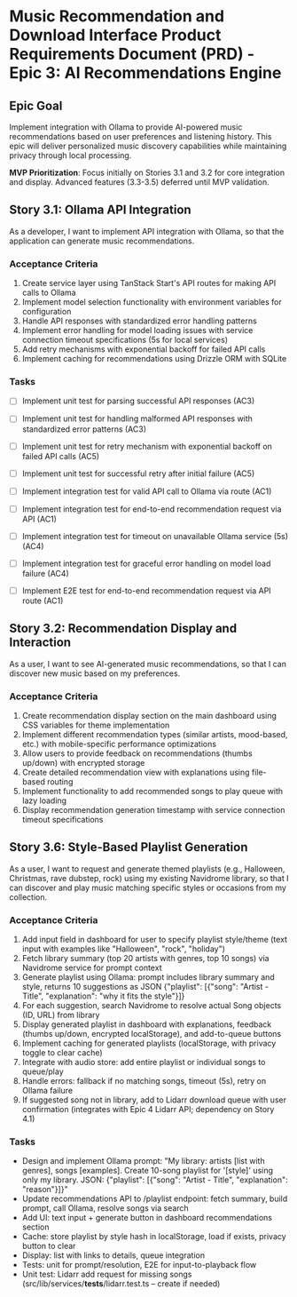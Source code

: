 # Music Recommendation and Download Interface Product Requirements Document (PRD) - Epic 3: AI Recommendations Engine

## Epic Goal

Implement integration with Ollama to provide AI-powered music recommendations based on user preferences and listening history. This epic will deliver personalized music discovery capabilities while maintaining privacy through local processing.

**MVP Prioritization**: Focus initially on Stories 3.1 and 3.2 for core integration and display. Advanced features (3.3-3.5) deferred until MVP validation.

## Story 3.1: Ollama API Integration

As a developer,
I want to implement API integration with Ollama,
so that the application can generate music recommendations.

### Acceptance Criteria

1. Create service layer using TanStack Start's API routes for making API calls to Ollama
2. Implement model selection functionality with environment variables for configuration
3. Handle API responses with standardized error handling patterns
4. Implement error handling for model loading issues with service connection timeout specifications (5s for local services)
5. Add retry mechanisms with exponential backoff for failed API calls
6. Implement caching for recommendations using Drizzle ORM with SQLite

### Tasks

- [ ] Implement unit test for parsing successful API responses (AC3)
- [ ] Implement unit test for handling malformed API responses with standardized error patterns (AC3)
- [ ] Implement unit test for retry mechanism with exponential backoff on failed API calls (AC5)
- [ ] Implement unit test for successful retry after initial failure (AC5)

- [ ] Implement integration test for valid API call to Ollama via route (AC1)
- [ ] Implement integration test for end-to-end recommendation request via API (AC1)
- [ ] Implement integration test for timeout on unavailable Ollama service (5s) (AC4)
- [ ] Implement integration test for graceful error handling on model load failure (AC4)

- [ ] Implement E2E test for end-to-end recommendation request via API route (AC1)

## Story 3.2: Recommendation Display and Interaction

As a user,
I want to see AI-generated music recommendations,
so that I can discover new music based on my preferences.

### Acceptance Criteria

1. Create recommendation display section on the main dashboard using CSS variables for theme implementation
2. Implement different recommendation types (similar artists, mood-based, etc.) with mobile-specific performance optimizations
3. Allow users to provide feedback on recommendations (thumbs up/down) with encrypted storage
4. Create detailed recommendation view with explanations using file-based routing
5. Implement functionality to add recommended songs to play queue with lazy loading
6. Display recommendation generation timestamp with service connection timeout specifications

## Story 3.6: Style-Based Playlist Generation

As a user,
I want to request and generate themed playlists (e.g., Halloween, Christmas, rave dubstep, rock) using my existing Navidrome library,
so that I can discover and play music matching specific styles or occasions from my collection.

### Acceptance Criteria

1. Add input field in dashboard for user to specify playlist style/theme (text input with examples like "Halloween", "rock", "holiday")
2. Fetch library summary (top 20 artists with genres, top 10 songs) via Navidrome service for prompt context
3. Generate playlist using Ollama: prompt includes library summary and style, returns 10 suggestions as JSON {"playlist": [{"song": "Artist - Title", "explanation": "why it fits the style"}]}
4. For each suggestion, search Navidrome to resolve actual Song objects (ID, URL) from library
5. Display generated playlist in dashboard with explanations, feedback (thumbs up/down, encrypted localStorage), and add-to-queue buttons
6. Implement caching for generated playlists (localStorage, with privacy toggle to clear cache)
7. Integrate with audio store: add entire playlist or individual songs to queue/play
8. Handle errors: fallback if no matching songs, timeout (5s), retry on Ollama failure
9. If suggested song not in library, add to Lidarr download queue with user confirmation (integrates with Epic 4 Lidarr API; dependency on Story 4.1)

### Tasks

- Design and implement Ollama prompt: "My library: artists [list with genres], songs [examples]. Create 10-song playlist for '[style]' using only my library. JSON: {\"playlist\": [{\"song\": \"Artist - Title\", \"explanation\": \"reason\"}]}"
- Update recommendations API to /playlist endpoint: fetch summary, build prompt, call Ollama, resolve songs via search
- Add UI: text input + generate button in dashboard recommendations section
- Cache: store playlist by style hash in localStorage, load if exists, privacy button to clear
- Display: list with links to details, queue integration
- Tests: unit for prompt/resolution, E2E for input-to-playback flow
- Unit test: Lidarr add request for missing songs (src/lib/services/__tests__/lidarr.test.ts – create if needed)
